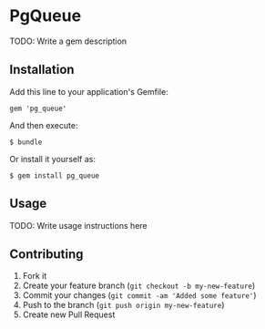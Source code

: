 # PgQueue

TODO: Write a gem description

## Installation

Add this line to your application's Gemfile:

    gem 'pg_queue'

And then execute:

    $ bundle

Or install it yourself as:

    $ gem install pg_queue

## Usage

TODO: Write usage instructions here

## Contributing

1. Fork it
2. Create your feature branch (`git checkout -b my-new-feature`)
3. Commit your changes (`git commit -am 'Added some feature'`)
4. Push to the branch (`git push origin my-new-feature`)
5. Create new Pull Request
